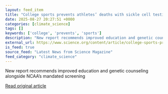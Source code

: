 ```yaml
---
layout: feed_item
title: "College sports prevents athletes’ deaths with sickle cell testing—but it could do more, study finds"
date: 2025-08-27 20:27:51 +0000
categories: [climate_science]
tags: []
keywords: ['college', 'prevents', 'sports']
description: "New report recommends improved education and genetic counseling alongside NCAA’s mandated screening"
external_url: https://www.science.org/content/article/college-sports-prevents-athletes-deaths-sickle-cell-testing-it-could-do-more-study
is_feed: true
source_feed: "Latest News from Science Magazine"
feed_category: "climate_science"
---
```


New report recommends improved education and genetic counseling alongside NCAA’s mandated screening

[Read original article](https://www.science.org/content/article/college-sports-prevents-athletes-deaths-sickle-cell-testing-it-could-do-more-study)
